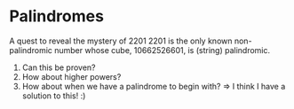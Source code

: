 # Palindromes
A quest to reveal the mystery of 2201
2201 is the only known non-palindromic number whose cube, 10662526601, is (string) palindromic. 

1) Can this be proven?
2) How about higher powers?
3) How about when we have a palindrome to begin with? => I think I have a solution to this! :)
